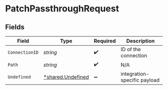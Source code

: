 # PatchPassthroughRequest


## Fields

| Field                                                 | Type                                                  | Required                                              | Description                                           |
| ----------------------------------------------------- | ----------------------------------------------------- | ----------------------------------------------------- | ----------------------------------------------------- |
| `ConnectionID`                                        | *string*                                              | :heavy_check_mark:                                    | ID of the connection                                  |
| `Path`                                                | *string*                                              | :heavy_check_mark:                                    | N/A                                                   |
| `Undefined`                                           | [*shared.Undefined](../../models/shared/undefined.md) | :heavy_minus_sign:                                    | integration-specific payload                          |